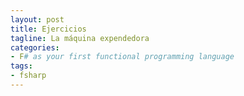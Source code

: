 ```yaml
---
layout: post
title: Ejercicios
tagline: La máquina expendedora
categories: 
- F# as your first functional programming language
tags:
- fsharp
---
```


